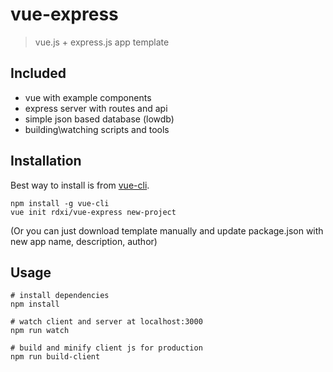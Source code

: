 vue-express
==========

> vue.js + express.js app template

## Included
 - vue with example components
 - express server with routes and api
 - simple json based database (lowdb)
 - building\watching scripts and tools

## Installation

Best way to install is from [vue-cli](https://github.com/vuejs/vue-cli).

```
npm install -g vue-cli
vue init rdxi/vue-express new-project
```

(Or you can just download template manually and update package.json with new app name, description, author)

## Usage

```
# install dependencies
npm install

# watch client and server at localhost:3000
npm run watch

# build and minify client js for production
npm run build-client
```

